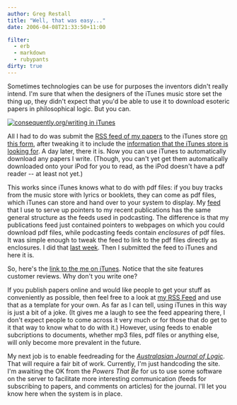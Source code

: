 ```yaml
---
author: Greg Restall
title: "Well, that was easy..."
date: 2006-04-08T21:33:50+11:00

filter:
  - erb
  - markdown
  - rubypants
dirty: true
---
```


Sometimes technologies can be use for purposes the inventors didn't really intend.  I'm sure that when the designers of the iTunes music store set the thing up, they didn't expect that you'd be able to use it to download esoteric papers in philosophical logic.  But you can.

<a href="http://phobos.apple.com/WebObjects/MZStore.woa/wa/viewPodcast?id=138002605&s=143460">![consequently.org/writing in iTunes](http://consequently.org/pictures/consequentlyorg_in_itunes.png)</a>

All I had to do was submit the [RSS feed of my papers](http://consequently.org/writing/index.xml) to the iTunes store [on this form](https://phobos.apple.com/WebObjects/MZFinance.woa/wa/publishPodcast), after tweaking it to include the [information that the iTunes store is looking for](http://www.apple.com/itunes/podcasts/techspecs.html).  A day later, there it is.  Now you can use iTunes to automatically download any papers I write.  (Though, you can't yet get them automatically downloaded onto your iPod for you to read, as the iPod doesn't have a pdf reader -- at least not yet.)

This works since iTunes knows what to do with pdf files: if you buy tracks from the music store with lyrics or booklets, they can come as pdf files, which iTunes can store and hand over to your system to display.  My [feed](http://consequently.org/writing/index.xml) that I use to serve up pointers to my recent publications has the same general structure as the feeds used in podcasting.  The difference is that my publications feed just contained pointers to webpages on which you could download pdf files, while podcasting feeds contain *enclosures* of pdf files.  It was simple enough to tweak the feed to link to the pdf files directly as enclosures.  I did that [last week](http://consequently.org/news/2006/04/02/enclosures).  Then I submitted the feed to iTunes and here it is.

So, here's the [link to the me on iTunes](http://phobos.apple.com/WebObjects/MZStore.woa/wa/viewPodcast?id=138002605&s=143460).  Notice that the site features customer reviews.  Why don't you write one?

If you publish papers online and would like people to get your stuff as conveniently as possible, then feel free to a look at [my RSS Feed](http://consequently.org/writing/index.xml) and use that as a template for your own.  As far as I can tell, using iTunes in this way is just a bit of a joke. (It gives me a laugh to see the feed appearing there, I don't expect people to come across it very much or for those that do get to it that way to know what to do with it.) However, using feeds to enable subcriptions to documents, whether mp3 files, pdf files or anything else, will only become more prevalent in the future.

My next job is to enable feedreading for the *[Australasian Journal of Logic](http://www.philosophy.unimelb.edu.au/ajl)*.  That will require a fair bit of work.  Currently, I'm just handcoding the site. I'm awaiting the OK from the *Powers That Be* for us to use some software on the server to facilitate more interesting communication (feeds for subscribing to papers, and comments on articles) for the journal.  I'll let you know here when the system is in place.